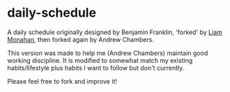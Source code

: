 # daily-schedule

A daily schedule originally designed by Benjamin Franklin, 'forked' by
[Liam Monahan](http://www.monahan.io/blog/2015/10/03/recreating-ben-franklin-s-schedule-in-latex/),
then forked again by Andrew Chambers.

This version was made to help me (Andrew Chambers) maintain good working discipline.
It is modified to somewhat match my existing habits/lifestyle plus habits I want to follow but don't currently.

Please feel free to fork and improve it!
